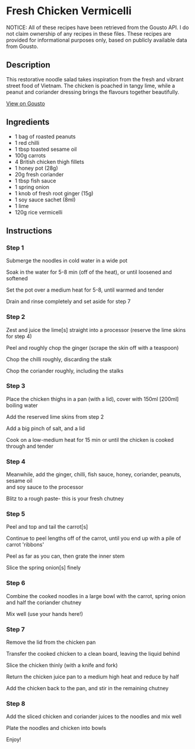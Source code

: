 # Fresh Chicken Vermicelli 

NOTICE: All of these recipes have been retrieved from the Gousto API. I do not claim ownership of any recipes in these files. These recipes are provided for informational purposes only, based on publicly available data from Gousto.

## Description

This restorative noodle salad takes inspiration from the fresh and vibrant street food of Vietnam. The chicken is poached in tangy lime, while a peanut and coriander dressing brings the flavours together beautifully. 	

[View on Gousto](https://www.gousto.co.uk/recipes/cookbook/fresh-chicken-vermicelli)

## Ingredients

- 1 bag of roasted peanuts
- 1 red chilli
- 1 tbsp toasted sesame oil 
- 100g carrots
- 4 British chicken thigh fillets 
- 1 honey pot (28g)
- 20g fresh coriander
- 1 tbsp fish sauce
- 1 spring onion
- 1 knob of fresh root ginger (15g)
- 1 soy sauce sachet (8ml)
- 1 lime 
- 120g rice vermicelli 

## Instructions

### Step 1

Submerge the noodles in cold water in a wide pot


Soak in the water for 5-8 min (off of the heat), or until loosened and softened


Set the pot over a medium heat for 5-8, until warmed and tender


Drain and rinse completely and set aside for step 7

### Step 2

Zest and juice the lime<span class="text-danger">[s]</span> straight into a processor (reserve the lime skins for step 4)


Peel and roughly chop the ginger (scrape the skin off with a teaspoon)


Chop the chilli&nbsp;roughly, discarding the stalk


Chop the coriander roughly, including the stalks

### Step 3

Place the chicken thighs in a pan (with a lid), cover with 150ml <span class="text-danger">[200ml]</span> boiling water


Add the reserved lime skins from step 2


Add a big pinch of salt, and a lid


Cook on a low-medium heat for 15 min or until the chicken is cooked through and tender

### Step 4

Meanwhile, add the ginger, chilli, fish sauce, honey, coriander, peanuts, sesame oil <br />and soy sauce to the processor


Blitz to a rough paste- this is your fresh chutney

### Step 5

Peel and top and tail the carrot<span class="text-danger">[s]</span>


Continue to peel lengths off of the carrot, until you end up with a pile of carrot 'ribbons'


Peel as far as you can, then grate the inner stem


Slice the spring onion<span class="text-danger">[s]</span> finely&nbsp;

### Step 6

Combine the cooked noodles in a large bowl with the carrot, spring onion and half the coriander chutney


Mix well (use your hands here!)

### Step 7

Remove the lid from the chicken pan


Transfer the cooked chicken to a clean board, leaving the liquid behind


Slice the chicken thinly (with a knife and fork)


Return the chicken juice pan to a medium high heat and reduce by half 


Add the chicken back to the pan, and stir in the remaining chutney

### Step 8

Add the sliced chicken and coriander juices to the noodles and mix well


Plate the noodles and chicken into bowls


Enjoy!

